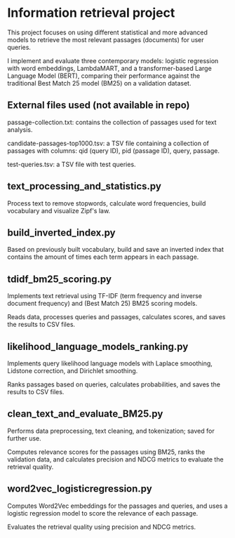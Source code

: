 # Information retrieval project
This project focuses on using different statistical and more advanced models to retrieve the most relevant passages (documents) for user queries. 

I implement and evaluate three contemporary models: logistic regression with word embeddings, LambdaMART, and a transformer-based Large Language Model (BERT), comparing their performance against the traditional Best Match 25 model (BM25) on a validation dataset.  

## External files used (not available in repo)
passage-collection.txt: contains the collection of passages used for text analysis.

candidate-passages-top1000.tsv:  a TSV file containing a collection of passages with columns: qid (query ID), pid (passage ID), query, passage.

test-queries.tsv: a TSV file with test queries.

## text_processing_and_statistics.py
Process text to remove stopwords, calculate word frequencies, build vocabulary and visualize Zipf's law.

## build_inverted_index.py 
Based on previously built vocabulary, build and save an inverted index that contains the amount of times each term appears in each passage.

## tdidf_bm25_scoring.py
Implements text retrieval using TF-IDF (term frequency and inverse document frequency) and (Best Match 25) BM25 scoring models.

Reads data, processes queries and passages, calculates scores, and saves the results to CSV files.

## likelihood_language_models_ranking.py
Implements query likelihood language models with Laplace smoothing, Lidstone correction, and Dirichlet smoothing.

Ranks passages based on queries, calculates probabilities, and saves the results to CSV files.

## clean_text_and_evaluate_BM25.py
Performs data preprocessing, text cleaning, and tokenization; saved for further use.

Computes relevance scores for the passages using BM25, ranks the validation data, and calculates precision and NDCG metrics to evaluate the retrieval quality. 

## word2vec_logisticregression.py
Computes Word2Vec embeddings for the passages and queries, and uses a logistic regression model to score the relevance of each passage.

Evaluates the retrieval quality using precision and NDCG metrics.
